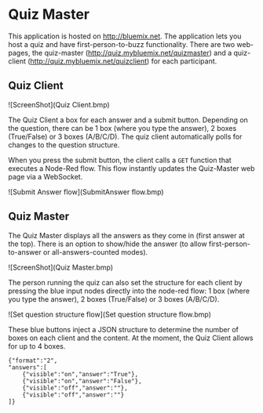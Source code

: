 Quiz Master
===========

This application is hosted on http://bluemix.net. The application lets you host a quiz and have first-person-to-buzz functionality. There are two web-pages, the quiz-master (http://quiz.mybluemix.net/quizmaster) and a quiz-client (http://quiz.mybluemix.net/quizclient) for each participant.

Quiz Client
----------

![ScreenShot](Quiz Client.bmp)

The Quiz Client a box for each answer and a submit button. Depending on the question, there can be 1 box (where you type the answer), 2 boxes (True/False) or 3 boxes (A/B/C/D).
The quiz client automatically polls for changes to the question structure.

When you press the submit button, the client calls a `GET` function that executes a Node-Red flow. This flow instantly updates the Quiz-Master web page via a WebSocket.

![Submit Answer flow](SubmitAnswer flow.bmp)


Quiz Master
-----------

The Quiz Master displays all the answers as they come in (first answer at the top). There is an option to show/hide the answer (to allow first-person-to-answer or all-answers-counted modes).

![ScreenShot](Quiz Master.bmp)


The person running the quiz can also set the structure for each client by pressing the blue input nodes directly into the node-red flow: 1 box (where you type the answer), 2 boxes (True/False) or 3 boxes (A/B/C/D).

![Set question structure flow](Set question structure flow.bmp)

These blue buttons inject a JSON structure to determine the number of boxes on each client and the content. At the moment, the Quiz Client allows for up to 4 boxes.

```
{"format":"2",
"answers":[
	{"visible":"on","answer":"True"},
	{"visible":"on","answer":"False"},
	{"visible":"off","answer":""},
	{"visible":"off","answer":""}
]}
```

